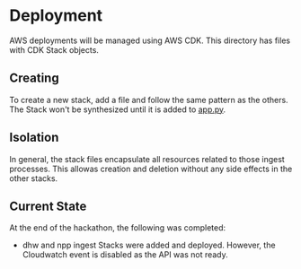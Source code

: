 # Deployment

AWS deployments will be managed using AWS CDK. This directory has files with CDK Stack objects.

## Creating

To create a new stack, add a file and follow the same pattern as the others. The Stack won't be synthesized until it is added to [app.py](../app.py).

## Isolation

In general, the stack files encapsulate all resources related to those ingest processes. This allowas creation and deletion without any side effects in the other stacks.

## Current State

At the end of the hackathon, the following was completed:

- dhw and npp ingest Stacks were added and deployed. However, the Cloudwatch event is disabled as the API was not ready.
